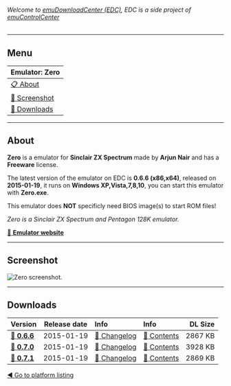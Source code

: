 ###### Welcome to [emuDownloadCenter (EDC)](https://github.com/PhoenixInteractiveNL/emuDownloadCenter/wiki/), EDC is a side project of [emuControlCenter](https://github.com/PhoenixInteractiveNL/emuControlCenter/wiki/)
***
## Menu
| **Emulator: Zero** |
|:---------|
| [:clipboard: About](#about) |
| [:sunrise: Screenshot](#screenshot) |
| [:floppy_disk: Downloads](#downloads) |
***
## About
**Zero** is a emulator for **Sinclair ZX Spectrum** made by **Arjun Nair** and has a **Freeware** license.

The latest version of the emulator on EDC is **0.6.6 (x86,x64)**, released on **2015-01-19**, it runs on **Windows XP,Vista,7,8,10**, you can start this emulator with **Zero.exe**.

This emulator does **NOT** specificly need BIOS image(s) to start ROM files!

_Zero is a Sinclair ZX Spectrum and Pentagon 128K emulator._

[:link: **Emulator website**](http://zero.arjunnair.in/)
***
## Screenshot
![](https://raw.githubusercontent.com/PhoenixInteractiveNL/emuDownloadCenter/master/hooks/zero/screen.jpg "Zero screenshot.")
***
## Downloads
| Version  | Release date  | Info       | Info       | DL Size    |
|:---------|:-------------:|:-----------|:-----------|-----------:|
| [:floppy_disk: **0.6.6**](https://github.com/PhoenixInteractiveNL/edc-repo0006/raw/master/zero/0.6.6.7z) | 2015-01-19 | [:page_facing_up: Changelog](https://github.com/PhoenixInteractiveNL/edc-repo0006/blob/master/zero/0.6.6_changelog.txt) | [:mag_right: Contents](https://github.com/PhoenixInteractiveNL/edc-repo0006/blob/master/zero/0.6.6_contents.txt) | 2867 KB |
| [:floppy_disk: **0.7.0**](https://github.com/PhoenixInteractiveNL/edc-repo0006/raw/master/zero/0.7.0.7z) | 2015-01-19 | [:page_facing_up: Changelog](https://github.com/PhoenixInteractiveNL/edc-repo0006/blob/master/zero/0.7.0_changelog.txt) | [:mag_right: Contents](https://github.com/PhoenixInteractiveNL/edc-repo0006/blob/master/zero/0.7.0_contents.txt) | 3928 KB |
| [:floppy_disk: **0.7.1**](https://github.com/PhoenixInteractiveNL/edc-repo0006/raw/master/zero/0.7.1.7z) | 2015-01-19 | [:page_facing_up: Changelog](https://github.com/PhoenixInteractiveNL/edc-repo0006/blob/master/zero/0.7.1_changelog.txt) | [:mag_right: Contents](https://github.com/PhoenixInteractiveNL/edc-repo0006/blob/master/zero/0.7.1_contents.txt) | 2869 KB |

[:arrow_backward: Go to platform listing](https://github.com/PhoenixInteractiveNL/emuDownloadCenter/wiki/EDC-Platform-List)
